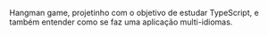 Hangman game, projetinho com o objetivo de estudar TypeScript, e também entender como se faz uma aplicação multi-idiomas. 
